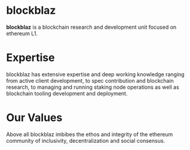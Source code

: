 # blockblaz
**blockblaz** is a blockchain research and development unit focused on ethereum L1.

# Expertise
blockblaz has extensive expertise and deep working knowledge ranging from active client development, to spec contribution and blockchain research, to managing and running staking node operations as well as blockchain tooling development and deployment.

# Our Values
Above all blockblaz imbibes  the ethos and integrity of the ethereum community of inclusivity, decentralization and social consensus.
